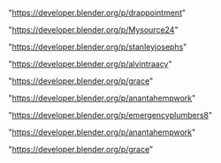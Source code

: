 "https://developer.blender.org/p/drappointment"

"https://developer.blender.org/p/Mysource24"

"https://developer.blender.org/p/stanleyjosephs"

"https://developer.blender.org/p/alvintraacy"

"https://developer.blender.org/p/grace"

"https://developer.blender.org/p/anantahempwork"

 
"https://developer.blender.org/p/emergencyplumbers8"


"https://developer.blender.org/p/anantahempwork"


"https://developer.blender.org/p/grace"


 
